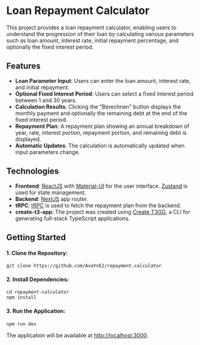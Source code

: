 # Loan Repayment Calculator 

This project provides a loan repayment calculator, enabling users to understand the progression of their loan by
calculating various parameters such as loan amount, interest rate, initial repayment percentage, and optionally
the fixed interest period.

## Features

- **Loan Parameter Input**: Users can enter the loan amount, interest rate, and initial repayment.
- **Optional Fixed Interest Period**: Users can select a fixed interest period between 1 and 30 years.
- **Calculation Results**: Clicking the "Berechnen" button displays the monthly payment and optionally the remaining debt at the end of the fixed interest period.
- **Repayment Plan**: A repayment plan showing an annual breakdown of year, rate, interest portion, repayment portion, and remaining debt is displayed.
- **Automatic Updates**: The calculation is automatically updated when input parameters change. 
  
## Technologies

- **Frontend**: [ReactJS](https://react.dev) with [Material-UI](https://mui.com/) for the user interface. [Zustand](https://zustand-demo.pmnd.rs/) is used for state management.
- **Backend**: [NextJS](https://nextjs.org/) app router.
- **tRPC**: [tRPC](https://trpc.io/)  is used to fetch the repayment plan from the backend.
- **create-t3-app**: The project was created using [Create T3GG](https://create.t3.gg/), a CLI for generating full-stack TypeScript applications.


## Getting Started

#### 1. Clone the Repository:

```
git clone https://github.com/AvaYnE2/repayment-calculator
```

#### 2. Install Dependencies:

```
cd repayment-calculator
npm install
```

#### 3. Run the Application:

```
npm run dev
```

The application will be available at [http://localhost:3000](http://localhost:3000).